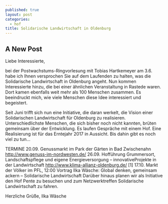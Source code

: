 ```yaml
---
published: true
layout: post
categories: 
  - hof
title: Solidarische Landwirtschaft in Oldenburg
---
```


## A New Post

Liebe Interessierte,

bei der Postwachstums-Ringvorlesung mit Tobias Hartkemeyer am 3.6. habe ich Ihnen versprochen Sie auf dem Laufenden zu halten, was die Solidarische Landwirtschaft in Oldenburg angeht. Nun kommen Interessierte hinzu, die bei einer ähnlichen Veranstaltung in Rastede waren. Dort kamen ebenfalls weit mehr als 100 Menschen zusammen. Es beeindruckt mich, wie viele Menschen diese Idee interessiert und begeistert.

Seit Juni trifft sich nun eine Initiative, die daran werkelt, die Vision einer Solidarischen Landwirtschaft für Oldenburg zu realisieren. Unterschiedlichste Menschen, die sich bisher noch nicht kannten, brüten gemeinsam über der Entwicklung. Es laufen Gespräche mit einem Hof. Eine Realisierung ist für das Erntejahr 2017 in Aussicht. Bis dahin gibt es noch viel zu tun...

TERMINE
20.09. Genussmarkt im Park der Gärten in Bad Zwischenahn http://www.genuss-im-nordwesten.de/
26.09. Hofführung Grummersort, Landschaftspflege und eigene Energieversorgung – innovativeProjekte in der Landwirtschaft http://www.klima-allianz-oldenburg.de/ [1]
17.10. Markt der Völker im PFL, 12:00 Vortrag Ilka Wäsche: Global denken, gemeinsam ackern – Solidarische Landwirtschaft
Darüber hinaus planen wir als Initiative den Hof Pente zu besuchen und zum Netzwerktreffen Solidarische Landwirtschaft zu fahren.

Herzliche Grüße,
Ilka Wäsche
